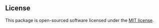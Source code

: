 ## License

This package is open-sourced software licensed under the [MIT license](https://opensource.org/licenses/MIT).
